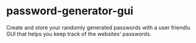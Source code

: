 # password-generator-gui
Create and store your randomly generated passwords with a user friendlu GUI that helps you keep track of the websites' passwords.
